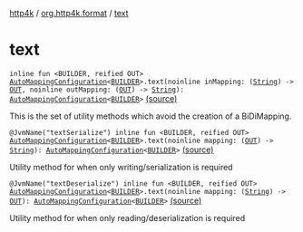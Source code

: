[http4k](../index.md) / [org.http4k.format](index.md) / [text](./text.md)

# text

`inline fun <BUILDER, reified OUT> `[`AutoMappingConfiguration`](-auto-mapping-configuration/index.md)`<`[`BUILDER`](text.md#BUILDER)`>.text(noinline inMapping: (`[`String`](https://kotlinlang.org/api/latest/jvm/stdlib/kotlin/-string/index.html)`) -> `[`OUT`](text.md#OUT)`, noinline outMapping: (`[`OUT`](text.md#OUT)`) -> `[`String`](https://kotlinlang.org/api/latest/jvm/stdlib/kotlin/-string/index.html)`): `[`AutoMappingConfiguration`](-auto-mapping-configuration/index.md)`<`[`BUILDER`](text.md#BUILDER)`>` [(source)](https://github.com/http4k/http4k/blob/master/http4k-core/src/main/kotlin/org/http4k/format/AutoMappingConfiguration.kt#L67)

This is the set of utility methods which avoid the creation of a BiDiMapping.

`@JvmName("textSerialize") inline fun <BUILDER, reified OUT> `[`AutoMappingConfiguration`](-auto-mapping-configuration/index.md)`<`[`BUILDER`](text.md#BUILDER)`>.text(noinline mapping: (`[`OUT`](text.md#OUT)`) -> `[`String`](https://kotlinlang.org/api/latest/jvm/stdlib/kotlin/-string/index.html)`): `[`AutoMappingConfiguration`](-auto-mapping-configuration/index.md)`<`[`BUILDER`](text.md#BUILDER)`>` [(source)](https://github.com/http4k/http4k/blob/master/http4k-core/src/main/kotlin/org/http4k/format/AutoMappingConfiguration.kt#L92)

Utility method for when only writing/serialization is required

`@JvmName("textDeserialize") inline fun <BUILDER, reified OUT> `[`AutoMappingConfiguration`](-auto-mapping-configuration/index.md)`<`[`BUILDER`](text.md#BUILDER)`>.text(noinline mapping: (`[`String`](https://kotlinlang.org/api/latest/jvm/stdlib/kotlin/-string/index.html)`) -> `[`OUT`](text.md#OUT)`): `[`AutoMappingConfiguration`](-auto-mapping-configuration/index.md)`<`[`BUILDER`](text.md#BUILDER)`>` [(source)](https://github.com/http4k/http4k/blob/master/http4k-core/src/main/kotlin/org/http4k/format/AutoMappingConfiguration.kt#L98)

Utility method for when only reading/deserialization is required

